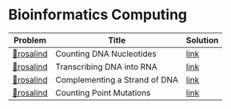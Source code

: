 # Bioinformatics Computing

| Problem | Title | Solution | 
|---------|-------|----------|
| [🔗rosalind](https://rosalind.info/problems/dna/) | Counting DNA Nucleotides | [link](Counting_DNA_Nucleotides.py) |   
| [🔗rosalind](https://rosalind.info/problems/rna/) | Transcribing DNA into RNA | [link](Transcribing_DNA_into_RNA.py) |    
| [🔗rosalind](https://rosalind.info/problems/revc/) | Complementing a Strand of DNA | [link](Complementing_a_Strand_of_DNA.py) |    
| [🔗rosalind](https://rosalind.info/problems/hamm/) | Counting Point Mutations | [link](Counting_Point_Mutations.py) |    
